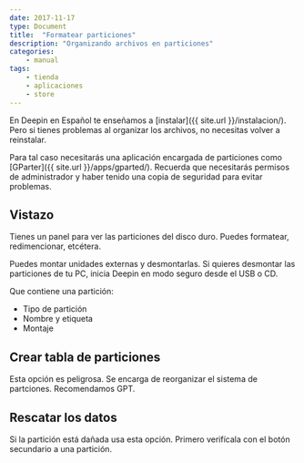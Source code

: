 ```yaml
---
date: 2017-11-17
type: Document
title:  "Formatear particiones"
description: "Organizando archivos en particiones"
categories:
    - manual
tags:
    - tienda
    - aplicaciones
    - store
---
```


En Deepin en Español te enseñamos a [instalar]({{ site.url }}/instalacion/). Pero si tienes problemas al organizar los archivos, no necesitas volver a reinstalar.

Para tal caso necesitarás una aplicación encargada de particiones como [GParter]({{ site.url }}/apps/gparted/). Recuerda que necesitarás permisos de administrador y haber tenido una copia de seguridad para evitar problemas.

## Vistazo

Tienes un panel para ver las particiones del disco duro. Puedes formatear, redimencionar, etcétera.

Puedes montar unidades externas y desmontarlas. Si quieres desmontar las particiones de tu PC, inicia Deepin en modo seguro desde el USB o CD.

Que contiene una partición:
* Tipo de partición
* Nombre y etiqueta
* Montaje

## Crear tabla de particiones

Esta opción es peligrosa. Se encarga de reorganizar el sistema de partciones. Recomendamos GPT.

## Rescatar los datos

Si la partición está dañada usa esta opción. Primero verifícala con el botón secundario a una partición.
